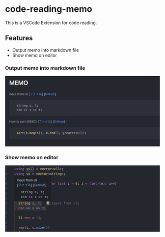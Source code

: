 # code-reading-memo

This is a VSCode Extension for code reading.

## Features

- Output memo into markdown file
- Show memo on editor

### Output memo into markdown file

![DEMO for ](./demo2.png)

### Show memo on editor

![DEMO](./demo1.png)
